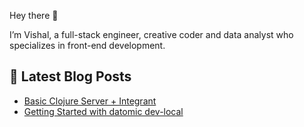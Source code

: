 Hey there 👋

I’m Vishal, a full-stack engineer, creative coder and data analyst who specializes in front-end development.

## 📝 Latest Blog Posts
- [Basic Clojure Server + Integrant](https://www.youtube.com/watch?v=fgOfYyTeBaQ&ab_channel=VishalGautam)
- [Getting Started with datomic dev-local](https://www.youtube.com/watch?v=QYJeHyd47tM)
